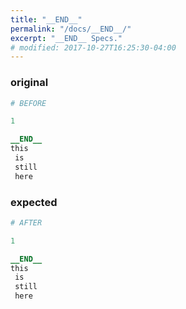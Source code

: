 ```yaml
---
title: "__END__"
permalink: "/docs/__END__/"
excerpt: "__END__ Specs."
# modified: 2017-10-27T16:25:30-04:00
---
```

### original
```ruby
# BEFORE

1

__END__
this 
 is 
 still 
 here

```
### expected
```ruby
# AFTER

1

__END__
this 
 is 
 still 
 here
```
